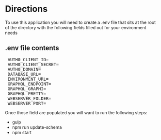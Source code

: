 # Directions #

To use this application you will need to create a .env file that sits at the root of the directory with the following fields filled out for your environment needs

## .env file contents ##
<pre>
 AUTH0_CLIENT_ID=
 AUTH0_CLIENT_SECRET=
 AUTH0_DOMAIN=
 DATABASE_URL=
 ENVIRONMENT_URL=
 GRAPHQL_ENDPOINT=
 GRAPHQL_GRAPHI=
 GRAPHQL_PRETTY=
 WEBSERVER_FOLDER=
 WEBSERVER_PORT=
</pre>

Once those field are populated you will want to run the following steps:
* gulp
* npm run update-schema 
* npm start
